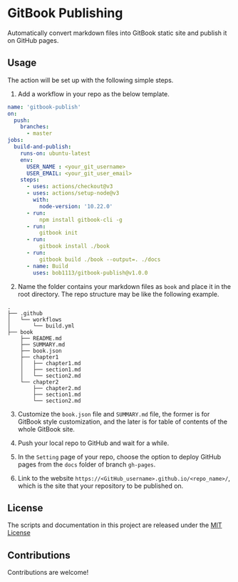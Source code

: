 # GitBook Publishing

Automatically convert markdown files into GitBook static site and publish it on GitHub pages.


## Usage

The action will be set up with the following simple steps.

1. Add a workflow in your repo as the below template.

```yml
name: 'gitbook-publish'
on:
  push:
    branches:
      - master
jobs:
  build-and-publish:
    runs-on: ubuntu-latest
    env:
      USER_NAME : <your_git_username>
      USER_EMAIL: <your_git_user_email>
    steps:
      - uses: actions/checkout@v3
      - uses: actions/setup-node@v3
        with:
          node-version: '10.22.0'
      - run: 
          npm install gitbook-cli -g
      - run:
          gitbook init
      - run:
          gitbook install ./book
      - run:
          gitbook build ./book --output=. ./docs
      - name: Build
        uses: bob1113/gitbook-publish@v1.0.0
```

2. Name the folder contains your markdown files as `book` and place it in the root directory. The repo structure may be like the following example.

```
.
├── .github
│   └── workflows
│       └── build.yml
├── book
    ├── README.md
    ├── SUMMARY.md
    ├── book.json
    ├── chapter1
    │   ├── chapter1.md
    │   ├── section1.md
    │   └── section2.md
    └── chapter2
        ├── chapter2.md
        ├── section1.md
        └── section2.md
```

3. Customize the `book.json` file and `SUMMARY.md` file, the former is for GitBook style customization, and the later is for table of contents of the whole GitBook site.

4. Push your local repo to GitHub and wait for a while.
   
5. In the `Setting` page of your repo, choose the option to deploy GitHub pages from the `docs` folder of branch `gh-pages`.

6. Link to the website `https://<GitHub_username>.github.io/<repo_name>/`, which is the site that your repository to be published on.


## License

The scripts and documentation in this project are released under the [MIT License](LICENSE)


## Contributions

Contributions are welcome!